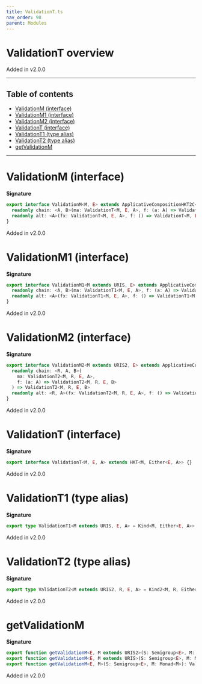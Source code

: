 ```yaml
---
title: ValidationT.ts
nav_order: 98
parent: Modules
---
```


# ValidationT overview

Added in v2.0.0

---

<h2 class="text-delta">Table of contents</h2>

- [ValidationM (interface)](#validationm-interface)
- [ValidationM1 (interface)](#validationm1-interface)
- [ValidationM2 (interface)](#validationm2-interface)
- [ValidationT (interface)](#validationt-interface)
- [ValidationT1 (type alias)](#validationt1-type-alias)
- [ValidationT2 (type alias)](#validationt2-type-alias)
- [getValidationM](#getvalidationm)

---

# ValidationM (interface)

**Signature**

```ts
export interface ValidationM<M, E> extends ApplicativeCompositionHKT2C<M, URI, E> {
  readonly chain: <A, B>(ma: ValidationT<M, E, A>, f: (a: A) => ValidationT<M, E, B>) => ValidationT<M, E, B>
  readonly alt: <A>(fx: ValidationT<M, E, A>, f: () => ValidationT<M, E, A>) => ValidationT<M, E, A>
}
```

Added in v2.0.0

# ValidationM1 (interface)

**Signature**

```ts
export interface ValidationM1<M extends URIS, E> extends ApplicativeComposition12C<M, URI, E> {
  readonly chain: <A, B>(ma: ValidationT1<M, E, A>, f: (a: A) => ValidationT1<M, E, B>) => ValidationT1<M, E, B>
  readonly alt: <A>(fx: ValidationT1<M, E, A>, f: () => ValidationT1<M, E, A>) => ValidationT1<M, E, A>
}
```

Added in v2.0.0

# ValidationM2 (interface)

**Signature**

```ts
export interface ValidationM2<M extends URIS2, E> extends ApplicativeComposition22C<M, URI, E> {
  readonly chain: <R, A, B>(
    ma: ValidationT2<M, R, E, A>,
    f: (a: A) => ValidationT2<M, R, E, B>
  ) => ValidationT2<M, R, E, B>
  readonly alt: <R, A>(fx: ValidationT2<M, R, E, A>, f: () => ValidationT2<M, R, E, A>) => ValidationT2<M, R, E, A>
}
```

Added in v2.0.0

# ValidationT (interface)

**Signature**

```ts
export interface ValidationT<M, E, A> extends HKT<M, Either<E, A>> {}
```

Added in v2.0.0

# ValidationT1 (type alias)

**Signature**

```ts
export type ValidationT1<M extends URIS, E, A> = Kind<M, Either<E, A>>
```

Added in v2.0.0

# ValidationT2 (type alias)

**Signature**

```ts
export type ValidationT2<M extends URIS2, R, E, A> = Kind2<M, R, Either<E, A>>
```

Added in v2.0.0

# getValidationM

**Signature**

```ts
export function getValidationM<E, M extends URIS2>(S: Semigroup<E>, M: Monad2<M>): ValidationM2<M, E>
export function getValidationM<E, M extends URIS>(S: Semigroup<E>, M: Monad1<M>): ValidationM1<M, E>
export function getValidationM<E, M>(S: Semigroup<E>, M: Monad<M>): ValidationM<M, E> { ... }
```

Added in v2.0.0
